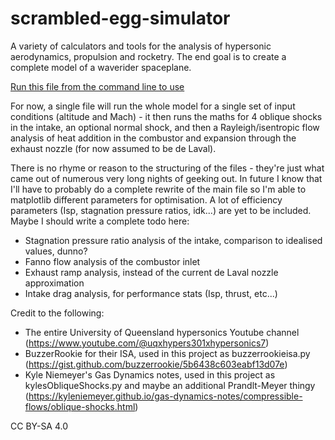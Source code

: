# scrambled-egg-simulator
A variety of calculators and tools for the analysis of hypersonic aerodynamics, propulsion and rocketry. The end goal is to create a complete model of a waverider spaceplane.

[Run this file from the command line to use](https://github.com/PearBabyPlc/scrambled-egg-simulator/blob/main/v0.1/ScrambledEggSimulator-0-1.py)

For now, a single file will run the whole model for a single set of input conditions (altitude and Mach) - it then runs the maths for 4 oblique shocks in the intake, an optional normal shock, and then a Rayleigh/isentropic flow analysis of heat addition in the combustor and expansion through the exhaust nozzle (for now assumed to be de Laval). 

There is no rhyme or reason to the structuring of the files - they're just what came out of numerous very long nights of geeking out. In future I know that I'll have to probably do a complete rewrite of the main file so I'm able to matplotlib different parameters for optimisation. A lot of efficiency parameters (Isp, stagnation pressure ratios, idk...) are yet to be included. Maybe I should write a complete todo here:
- Stagnation pressure ratio analysis of the intake, comparison to idealised values, dunno?
- Fanno flow analysis of the combustor inlet
- Exhaust ramp analysis, instead of the current de Laval nozzle approximation
- Intake drag analysis, for performance stats (Isp, thrust, etc...)

Credit to the following:
- The entire University of Queensland hypersonics Youtube channel (https://www.youtube.com/@uqxhypers301xhypersonics7)
- BuzzerRookie for their ISA, used in this project as buzzerrookieisa.py (https://gist.github.com/buzzerrookie/5b6438c603eabf13d07e)
- Kyle Niemeyer's Gas Dynamics notes, used in this project as kylesObliqueShocks.py and maybe an additional Prandlt-Meyer thingy (https://kyleniemeyer.github.io/gas-dynamics-notes/compressible-flows/oblique-shocks.html)

CC BY-SA 4.0
